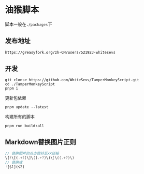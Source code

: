 # 油猴脚本

脚本一般在`./packages`下

## 发布地址

```html
https://greasyfork.org/zh-CN/users/521923-whitesevs
```

## 开发

```text
git clonse https://github.com/WhiteSevs/TamperMonkeyScript.git
cd ./TamperMonkeyScript
pnpm i
```

更新包依赖

```text
pnpm update --latest
```

构建所有的脚本

```text
pnpm run build:all
```

## Markdown替换图片正则

```js
// 替换图片的点击跳转至xx链接
\[!\[(.+?)\]\((.+?)\)\]\((.+?)\)
// 替换成
![$1]($2)
```
